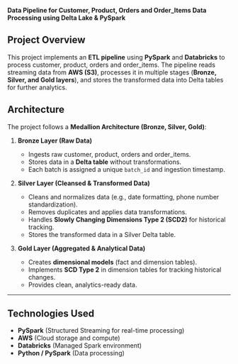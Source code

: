 **Data Pipeline for Customer, Product, Orders and Order_Items Data Processing using Delta Lake & PySpark**
## **Project Overview**
This project implements an **ETL pipeline** using **PySpark** and **Databricks** to process customer, product, orders and order_items. The pipeline reads streaming data from **AWS (S3)**, processes it in multiple stages (**Bronze, Silver, and Gold layers**), and stores the transformed data into Delta tables for further analytics.

## **Architecture**
The project follows a **Medallion Architecture (Bronze, Silver, Gold)**:
1. **Bronze Layer (Raw Data)**
   - Ingests raw customer, product, orders and order_items.
   - Stores data in a **Delta table** without transformations.
   - Each batch is assigned a unique `batch_id` and ingestion timestamp.

2. **Silver Layer (Cleansed & Transformed Data)**
   - Cleans and normalizes data (e.g., date formatting, phone number standardization).
   - Removes duplicates and applies data transformations.
   - Handles **Slowly Changing Dimensions Type 2 (SCD2)** for historical tracking.
   - Stores the transformed data in a Silver Delta table.

3. **Gold Layer (Aggregated & Analytical Data)**
   - Creates **dimensional models** (fact and dimension tables).
   - Implements **SCD Type 2** in dimension tables for tracking historical changes.
   - Provides clean, analytics-ready data.

---

## **Technologies Used**
- **PySpark** (Structured Streaming for real-time processing)
- **AWS** (Cloud storage and compute)
- **Databricks** (Managed Spark environment)
- **Python / PySpark** (Data processing)

